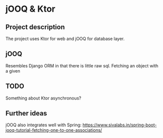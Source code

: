 # jOOQ & Ktor

## Project description
The project uses Ktor for web and jOOQ for database layer.

## jOOQ
Resembles Django ORM in that there is little raw sql. Fetching an object with a given   


## TODO
Something about Ktor asynchronous?

## Further ideas
jOOQ also integrates well with Spring: 
https://www.sivalabs.in/spring-boot-jooq-tutorial-fetching-one-to-one-associations/
